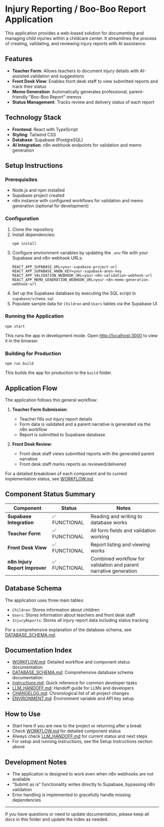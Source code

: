 <!--
Last updated: 2025-04-16 10:58 EDT
NOTE: Update this timestamp whenever the document is updated.
-->

# Injury Reporting / Boo-Boo Report Application

This application provides a web-based solution for documenting and managing child injuries within a childcare center. It streamlines the process of creating, validating, and reviewing injury reports with AI assistance.

## Features

- **Teacher Form**: Allows teachers to document injury details with AI-assisted validation and suggestions
- **Front Desk View**: Enables front desk staff to view submitted reports and track their status
- **Memo Generation**: Automatically generates professional, parent-friendly "Boo-Boo Report" memos
- **Status Management**: Tracks review and delivery status of each report

## Technology Stack

- **Frontend**: React with TypeScript
- **Styling**: Tailwind CSS
- **Database**: Supabase (PostgreSQL)
- **AI Integration**: n8n webhook endpoints for validation and memo generation

## Setup Instructions

### Prerequisites

- Node.js and npm installed
- Supabase project created
- n8n instance with configured workflows for validation and memo generation (optional for development)

### Configuration

1. Clone the repository
2. Install dependencies:
   ```
   npm install
   ```
3. Configure environment variables by updating the `.env` file with your Supabase and n8n webhook URLs:
   ```
   REACT_APP_SUPABASE_URL=your-supabase-project-url
   REACT_APP_SUPABASE_ANON_KEY=your-supabase-anon-key
   REACT_APP_VALIDATION_WEBHOOK_URL=your-n8n-validation-webhook-url
   REACT_APP_MEMO_GENERATION_WEBHOOK_URL=your-n8n-memo-generation-webhook-url
   ```
4. Set up the Supabase database by executing the SQL script in `supabase/schema.sql`
5. Populate sample data for `Children` and `Users` tables via the Supabase UI

### Running the Application

```
npm start
```

This runs the app in development mode. Open [http://localhost:3000](http://localhost:3000) to view it in the browser.

### Building for Production

```
npm run build
```

This builds the app for production to the `build` folder.

## Application Flow

The application follows this general workflow:

1. **Teacher Form Submission**:
   - Teacher fills out injury report details
   - Form data is validated and a parent narrative is generated via the n8n workflow
   - Report is submitted to Supabase database

2. **Front Desk Review**:
   - Front desk staff views submitted reports with the generated parent narrative
   - Front desk staff marks reports as reviewed/delivered

For a detailed breakdown of each component and its current implementation status, see [WORKFLOW.md](./WORKFLOW.md).

## Component Status Summary

| Component | Status | Notes |
|-----------|--------|-------|
| **Supabase Integration** | ✅ FUNCTIONAL | Reading and writing to database works |
| **Teacher Form** | ✅ FUNCTIONAL | All form fields and validation working |
| **Front Desk View** | ✅ FUNCTIONAL | Report listing and viewing works |
| **n8n Injury Report Improver** | ✅ FUNCTIONAL | Combined workflow for validation and parent narrative generation |

## Database Schema

The application uses three main tables:
- `Children`: Stores information about children
- `Users`: Stores information about teachers and front desk staff
- `InjuryReports`: Stores all injury report data including status tracking

For a comprehensive explanation of the database schema, see [DATABASE_SCHEMA.md](./DATABASE_SCHEMA.md).

## Documentation Index

- [WORKFLOW.md](./WORKFLOW.md): Detailed workflow and component status documentation
- [DATABASE_SCHEMA.md](./DATABASE_SCHEMA.md): Comprehensive database schema documentation
- [instructions.md](./instructions.md): Quick reference for common developer tasks
- [LLM_HANDOFF.md](./LLM_HANDOFF.md): Handoff guide for LLMs and developers
- [CHANGELOG.md](./CHANGELOG.md): Chronological list of all project changes
- [ENVIRONMENT.md](./ENVIRONMENT.md): Environment variable and API key setup

## How to Use
- Start here if you are new to the project or returning after a break
- Check [WORKFLOW.md](./WORKFLOW.md) for detailed component status
- Always check [LLM_HANDOFF.md](./LLM_HANDOFF.md) for current status and next steps
- For setup and running instructions, see the Setup Instructions section above

## Development Notes

- The application is designed to work even when n8n webhooks are not available
- "Submit as is" functionality writes directly to Supabase, bypassing n8n validation
- Error handling is implemented to gracefully handle missing dependencies

---

If you have questions or need to update documentation, please keep all docs in this folder and update the index as needed.
